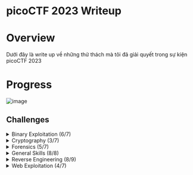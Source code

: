 
# picoCTF 2023 Writeup #
# Overview
Dưới đây là write up về những thử thách mà tôi đã giải quyết trong sự kiện picoCTF 2023
# Progress

![image](https://user-images.githubusercontent.com/126185640/229730326-dbad58b2-0c9b-4762-b726-fd2b940ade89.png)

## Challenges ##
<details>
  <summary>Binary Exploitation (6/7)</summary>

* [babygame01](https://github.com/Kayiyan/picoCTF-2023-Writeup/blob/12ebdddede8edcc3cd99cc85c07b1436a4e14afd/Binary%20Exploitation/babygame01/babygame01.md) (Solved)
* [two-sum](https://github.com/Kayiyan/picoCTF-2023-Writeup/blob/12ebdddede8edcc3cd99cc85c07b1436a4e14afd/Binary%20Exploitation/two-sum/two-sum.md) (Solved)
* [babygame02](https://github.com/Kayiyan/picoCTF-2023-Writeup/blob/12ebdddede8edcc3cd99cc85c07b1436a4e14afd/Binary%20Exploitation/babygame02/babygame02.md) (Solved)
* [hijacking](https://github.com/Kayiyan/picoCTF-2023-Writeup/blob/12ebdddede8edcc3cd99cc85c07b1436a4e14afd/Binary%20Exploitation/hijacking/hijacking.md) (Solved)
* [tic-tac](https://github.com/Kayiyan/picoCTF-2023-Writeup/blob/12ebdddede8edcc3cd99cc85c07b1436a4e14afd/Binary%20Exploitation/tic-tac/tic-tac.md) (Solved)
* [VNE](https://github.com/Kayiyan/picoCTF-2023-Writeup/blob/12ebdddede8edcc3cd99cc85c07b1436a4e14afd/Binary%20Exploitation/VNE/VNE.md) (Solved)

</details>

<details>
  <summary>Cryptography (3/7)</summary>

* [HideToSee](https://github.com/Kayiyan/picoCTF-2023-Writeup/blob/12ebdddede8edcc3cd99cc85c07b1436a4e14afd/Cryptography/HideToSee/HideToSee.md) (Solved)
* [ReadMyCert](https://github.com/Kayiyan/picoCTF-2023-Writeup/blob/12ebdddede8edcc3cd99cc85c07b1436a4e14afd/Cryptography/ReadMyCert/ReadMyCert.md) (Solved)
* [rotation](https://github.com/Kayiyan/picoCTF-2023-Writeup/blob/12ebdddede8edcc3cd99cc85c07b1436a4e14afd/Cryptography/rotation/rotation.md) (Solved)


</details>

<details>
  <summary>Forensics (5/7)</summary>

* [hideme](https://github.com/Kayiyan/picoCTF-2023-Writeup/blob/12ebdddede8edcc3cd99cc85c07b1436a4e14afd/Forensics/hideme/hideme.md) (Solved)
* [PcapPoisoning](https://github.com/Kayiyan/picoCTF-2023-Writeup/blob/12ebdddede8edcc3cd99cc85c07b1436a4e14afd/Forensics/PcapPoisoning/PcapPoisoning.md) (Solved)
* [who is it](https://github.com/Kayiyan/picoCTF-2023-Writeup/blob/12ebdddede8edcc3cd99cc85c07b1436a4e14afd/Forensics/who%20is%20it/who_is_it.md) (Solved)
* [FindAndOpen](https://github.com/Kayiyan/picoCTF-2023-Writeup/blob/12ebdddede8edcc3cd99cc85c07b1436a4e14afd/Forensics/FindAndOpen/FindAndOpen.md) (Solved)
* [MSB](https://github.com/Kayiyan/picoCTF-2023-Writeup/blob/12ebdddede8edcc3cd99cc85c07b1436a4e14afd/Forensics/MSB/MSB.md) (Solved)


</details>

<details>
  <summary>General Skills (8/8)</summary>

* [chrono](https://github.com/Kayiyan/picoCTF-2023-Writeup/blob/12ebdddede8edcc3cd99cc85c07b1436a4e14afd/General%20Skills/chrono/chrono.md) (Solved)
* [money-ware](https://github.com/Kayiyan/picoCTF-2023-Writeup/blob/12ebdddede8edcc3cd99cc85c07b1436a4e14afd/General%20Skills/money-ware/money-ware.md) (Solved)
* [Permissions](https://github.com/Kayiyan/picoCTF-2023-Writeup/blob/12ebdddede8edcc3cd99cc85c07b1436a4e14afd/General%20Skills/Permissions/Permissions.md) (Solved)
* [repetitions](https://github.com/Kayiyan/picoCTF-2023-Writeup/blob/12ebdddede8edcc3cd99cc85c07b1436a4e14afd/General%20Skills/repetitions/repetitions.md) (Solved)
* [useless](https://github.com/Kayiyan/picoCTF-2023-Writeup/blob/12ebdddede8edcc3cd99cc85c07b1436a4e14afd/General%20Skills/useless/useless.md) (Solved)
* [Special](https://github.com/Kayiyan/picoCTF-2023-Writeup/blob/12ebdddede8edcc3cd99cc85c07b1436a4e14afd/General%20Skills/Special/Special.md) (Solved)
* [Specialer](https://github.com/Kayiyan/picoCTF-2023-Writeup/blob/12ebdddede8edcc3cd99cc85c07b1436a4e14afd/General%20Skills/Specialer/Specialer.md) (solved)
* Rule 2023 (has been removed)  (solved)
</details>

<details>
  <summary>Reverse Engineering (8/9)</summary>

* [Ready Gladiator 0](https://github.com/Kayiyan/picoCTF-2023-Writeup/blob/12ebdddede8edcc3cd99cc85c07b1436a4e14afd/Reverse%20Engineering/Ready%20Gladiator%200/Ready_Gladiator_0.md)  (Solved)
* [Reverse](https://github.com/Kayiyan/picoCTF-2023-Writeup/blob/12ebdddede8edcc3cd99cc85c07b1436a4e14afd/Reverse%20Engineering/Reverse/Reverse.md) (Solved)
* [Safe Opener 2](https://github.com/Kayiyan/picoCTF-2023-Writeup/blob/12ebdddede8edcc3cd99cc85c07b1436a4e14afd/Reverse%20Engineering/Safe%20Opener%202/Safe_Opener_2.md) (Solved)
* [timer](https://github.com/Kayiyan/picoCTF-2023-Writeup/blob/12ebdddede8edcc3cd99cc85c07b1436a4e14afd/Reverse%20Engineering/timer/timer.md) (Solved)
* [Virtual Machine 0](https://github.com/Kayiyan/picoCTF-2023-Writeup/blob/12ebdddede8edcc3cd99cc85c07b1436a4e14afd/Reverse%20Engineering/Virtual%20Machine%200/Virtual_Machine_0.md) (solved)
* [No way out](https://github.com/Kayiyan/picoCTF-2023-Writeup/blob/12ebdddede8edcc3cd99cc85c07b1436a4e14afd/Reverse%20Engineering/No%20way%20out/No_way_out.md) (solved)
* [Ready Gladiator 1](https://github.com/Kayiyan/picoCTF-2023-Writeup/blob/12ebdddede8edcc3cd99cc85c07b1436a4e14afd/Reverse%20Engineering/Ready%20Gladiator%201/Ready_Gladiator_1.md) (Solved)
* [Ready Gladiator 2](https://github.com/Kayiyan/picoCTF-2023-Writeup/blob/12ebdddede8edcc3cd99cc85c07b1436a4e14afd/Reverse%20Engineering/Ready%20Gladiator%202/Ready_Gladiator_2.md) (Solved)

</details>

<details>
  <summary>Web Exploitation (4/7)</summary>

* [findme](https://github.com/Kayiyan/picoCTF-2023-Writeup/blob/12ebdddede8edcc3cd99cc85c07b1436a4e14afd/Web%20Exploitation/findme/findme.md) (Solved)
* [MatchTheRegex](https://github.com/Kayiyan/picoCTF-2023-Writeup/blob/12ebdddede8edcc3cd99cc85c07b1436a4e14afd/Web%20Exploitation/MatchTheRegex/MatchTheRegex.md) (Solved)
* [SOAP](https://github.com/Kayiyan/picoCTF-2023-Writeup/blob/12ebdddede8edcc3cd99cc85c07b1436a4e14afd/Web%20Exploitation/SOAP/SOAP.md) (Solved)
* [More SQLi](https://github.com/Kayiyan/picoCTF-2023-Writeup/blob/12ebdddede8edcc3cd99cc85c07b1436a4e14afd/Web%20Exploitation/More%20SQLi/More_SQLi.md) (Solved)



